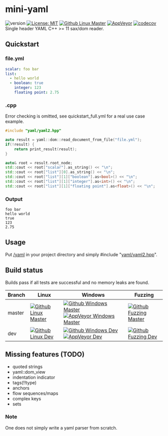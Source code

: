 # mini-yaml

![version](https://img.shields.io/badge/version-v0.1.0-blue) [![License: MIT](https://img.shields.io/badge/License-MIT-brightgreen.svg)](https://opensource.org/licenses/MIT) [![Github Linux Master](https://img.shields.io/github/actions/workflow/status/jimmiebergmann/mini-yaml/github-build-linux.yml?branch=master&label=Github&logo=Github)](https://github.com/jimmiebergmann/mini-yaml/actions/workflows/github-build-linux.yml) [![AppVeyor](https://img.shields.io/appveyor/ci/jimmiebergmann/mini-yaml/master?label=AppVeyor&logo=AppVeyor)](https://ci.appveyor.com/project/jimmiebergmann/mini-yaml/branch/master) [![codecov](https://codecov.io/gh/jimmiebergmann/mini-yaml/branch/master/graph/badge.svg)](https://codecov.io/gh/jimmiebergmann/mini-yaml)  
Single header YAML C++ >= 11 sax/dom reader.

## Quickstart
### file.yml
```yaml
scalar: foo bar
list:
  - hello world
  - boolean: true
    integer: 123
    floating point: 2.75
```
### .cpp
Error checking is omitted, see quickstart_full.yml for a real use case example.
```cpp
#include "yaml/yaml2.hpp"

auto result = yaml::dom::read_document_from_file("file.yml");
if(!result) {
    return print_result(result);
}

auto& root = result.root_node;
std::cout << root["scalar"].as_string() << "\n";
std::cout << root["list"][0].as_string() << "\n";
std::cout << root["list"][1]["boolean"].as<bool>() << "\n";
std::cout << root["list"][1]["integer"].as<int>() << "\n";
std::cout << root["list"][1]["floating point"].as<float>() << "\n";

```
### Output
```
foo bar
hello world
true
123
2.75
```
## Usage
Put [/yaml](https://github.com/jimmiebergmann/mini-yaml/blob/master/yaml) in your project directory and simply #include "[yaml/yaml2.hpp](https://github.com/jimmiebergmann/mini-yaml/blob/master/yaml/yaml2.hpp)".

## Build status
Builds pass if all tests are successful and no memory leaks are found.

| Branch | Linux  | Windows | Fuzzing |
| ------ | ------ | ------- |----- |
| master | [![Github Linux Master](https://img.shields.io/github/actions/workflow/status/jimmiebergmann/mini-yaml/github-build-linux.yml?branch=master&label=Github&logo=Github)](https://github.com/jimmiebergmann/mini-yaml/actions/workflows/github-build-linux.yml) | [![Github Windows Master](https://img.shields.io/github/actions/workflow/status/jimmiebergmann/mini-yaml/github-build-windows.yml?branch=master&label=Github&logo=Github)](https://github.com/jimmiebergmann/mini-yaml/actions/workflows/github-build-windows.yml) [![AppVeyor Windows Master](https://img.shields.io/appveyor/ci/jimmiebergmann/mini-yaml/master?label=AppVeyor&logo=AppVeyor)](https://ci.appveyor.com/project/jimmiebergmann/mini-yaml/branch/master) | [![Github Fuzzing Master](https://img.shields.io/github/actions/workflow/status/jimmiebergmann/mini-yaml/github-fuzz.yml?branch=master&label=Github&logo=Github)](https://github.com/jimmiebergmann/mini-yaml/actions/workflows/github-fuzz.yml) |
| dev    | [![Github Linux Dev](https://img.shields.io/github/actions/workflow/status/jimmiebergmann/mini-yaml/github-build-linux.yml?branch=dev&label=Github&logo=Github)](https://github.com/jimmiebergmann/mini-yaml/actions/workflows/github-build-linux.yml) | [![Github Windows Dev](https://img.shields.io/github/actions/workflow/status/jimmiebergmann/mini-yaml/github-build-windows.yml?branch=dev&label=Github&logo=Github)](https://github.com/jimmiebergmann/mini-yaml/actions/workflows/github-build-windows.yml) [![AppVeyor Dev](https://img.shields.io/appveyor/ci/jimmiebergmann/mini-yaml/dev?label=AppVeyor&logo=AppVeyor)](https://ci.appveyor.com/project/jimmiebergmann/mini-yaml/branch/dev) | [![Github Fuzzing Dev](https://img.shields.io/github/actions/workflow/status/jimmiebergmann/mini-yaml/github-fuzz.yml?branch=dev&label=Github&logo=Github)](https://github.com/jimmiebergmann/mini-yaml/actions/workflows/github-fuzz.yml) |

## Missing features (TODO)
- quoted strings
- yaml::dom_view
- indentation indicator
- tags(!!type)
- anchors
- flow sequences/maps
- complex keys
- sets

### Note
One does not simply write a yaml parser from scratch.